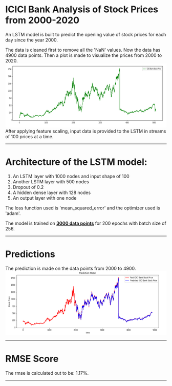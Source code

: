 # ICICI Bank Analysis of Stock Prices from 2000-2020

An LSTM model is built to predict the opening value of stock prices for each day since the year 2000. 


The data is cleaned first to remove all the 'NaN' values. Now the data has 4900 data points. Then a plot is made to visualize the prices from 2000 to 2020.<br> 
<img src="../pics/icici1.PNG" width="900" height="200"><br>
After applying feature scaling, input data is provided to the LSTM in streams of 100 prices at a time.
<hr>

# Architecture of the LSTM model:
1) An LSTM layer with 1000 nodes and input shape of 100<br>
2) Another LSTM layer with 500 nodes<br>
3) Dropout of 0.2<br>
4) A hidden dense layer with 128 nodes<br>
5) An output layer with one node 


The loss function used is 'mean_squared_error' and the optimizer used is 'adam'.


The model is trained on <b><u>3000 data points</u></b> for 200 epochs with batch size of 256.
<hr>

# Predictions 

The prediction is made on the data points from 2000 to 4900.<br>
<img src="../pics/icici2.PNG" width="900" height="200">
<hr>

# RMSE Score

The rmse is calculated out to be: 1.17%.
<hr>